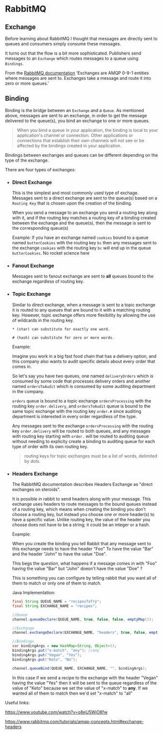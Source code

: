 # RabbitMQ

## Exchange

Before learning about RabbitMQ I thought that messages are directly sent to queues and consumers simply consume these messages.

It turns out that the flow is a bit more sophisticated. Publishers send messages to an `Exchange` which routes messages to a queue using `Bindings`.

From the [RabbitMQ documentation](https://www.rabbitmq.com/tutorials/amqp-concepts.html#exchanges) 'Exchanges are AMQP 0-9-1 entities where messages are sent to. Exchanges take a message and route it into zero or more queues.'

## Binding

Binding is the bridge between an `Exchange` and a `Queue`.
As mentioned above, messages are sent to an exchange, in order to get the message delivered to the queue(s), you bind an exchange to one or more queues.

> When you bind a queue in your application, the binding is local to your application's channel or connection. Other applications or connections that establish their own channels will not see or be affected by the bindings created in your application.

Bindings between exchanges and queues can be different depending on the type of the exchange.

There are four types of exchanges:

- ### Direct Exchange

  This is the simplest and most commonly used type of exchage. Messages sent to a direct exchange are sent to the queue(s) based on a `Routing Key` that is chosen upon the creation of the binding.
  
  When you send a message to an exchange you send a routing key along with it, and if the routing key matches a routing key of a binding created between the exchange and the queue(s), then the message is sent to the corresponding queue(s)

  Example: If you have an exchange named `cookies` bound to a queue named `butterCookies` with the routing key `bc` then any messages sent to the exchange `cookies` with the routing key `bc` will end up in the queue `butterCookies`. No rocket science here

- ### Fanout Exchange  
  
  Messages sent to fanout exchange are sent to **all** queues bound to the exchange regardless of routing key.

- ### Topic Exchange

  Similar to direct exchange, when a message is sent to a topic exchange it is routed to any queues that are bound to it with a matching routing key. However, topic exchange offers more flexibility by allowing the use of wildcards in the routing key.

  `* (star) can substitute for exactly one word.`

  `# (hash) can substitute for zero or more words.`
  
  Example:

  Imagine you work in a big fast food chain that has a delivery option, and this company also wants to audit specific details about every order that comes in.

  So let's say you have two queues, one named `deliveryOrders` which is consumed by some code that processes delivery orders and another named `ordersToAudit` which is consumed by some auditing department in the company.

  `orders` queue is bound to a topic exchange `ordersProcessing` with the routing key `order.delivery`, and `ordersToAudit` queue is bound to the same topic exchange with the routing key `order.#` since auditing department is interested in every order regardless of the type.

  Any messages sent to the exchange `ordersProcessing` with the routing key `order.delivery` will be routed to both queues, and any messages with routing key starting with `order.` will be routed to auditing queue without needing to explicity create a binding to auditing queue for each type of order with its own routing key.

  > routing keys for topic exchanges must be a list of words, delimited by dots.

- ### Headers  Exchange

  The RabbitMQ documentation describes Headers Exchange as "direct exchanges on steroids".

  It is possible in rabbit to send headers along with your message.
  This exchange uses headers to route messages to the bound queues instead of a routing key, which means when creating the binding you don't choose a routing key, but instead you choose one or more header(s) to have a specific value.
  Unlike routing key, the value of the header you choose does not have to be a string; it could be an integer or a hash.

  Example:
  
  When you create the binding you tell Rabbit that any message sent to this exchange needs to have the header "Foo" To have the value "Bar" and the header "John" to have the value "Doe".
  
  This begs the question, what happens if a message comes in with "Foo" having the value "Bar" but "John" doesn't have the value "Doe" ?

  This is something you can configure by telling rabbit that you want all of them to match or only one of them to match.

  Java Implementation:

  ```java
  final String QUEUE_NAME = "recipesToTry";
  final String EXCHANGE_NAME = "recipes";

  //Queue
  channel.queueDeclare(QUEUE_NAME, true, false, false, emptyMap());

  //Exchange
  channel.exchangeDeclare(EXCHANGE_NAME, "headers", true, false, emptyMap());

  //Bindings
  var bindingArgs = new HashMap<String, Object>();
  bindingArgs.put("x-match", "any"); //any
  bindingArgs.put("Vegan", "Yes");
  bindingArgs.put("Keto", "No");

  channel.queueBind(QUEUE_NAME, EXCHANGE_NAME, "", bindingArgs);
  ```

  In this case if we send a recipe to the exchange with the header "Vegan" having the value "Yes" then it will be sent to the queue regardless of the value of "Keto" because we set the value of "x-match" to **any**.
  If we wanted all of them to match then we'd set "x-match" to "all"

Useful links:

<https://www.youtube.com/watch?v=o8eU5WiO8fw>

<https://www.rabbitmq.com/tutorials/amqp-concepts.html#exchange-headers>